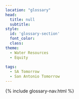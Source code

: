 ```yaml
---
location: "glossary"
head:
  title: null
  subtitle:
style:
  id: 'glossary-section'
  font_color:
  class:
theme:
  - Water Resources
  - Equity
  
tags:
  - SA Tomorrow
  - San Antonio Tomorrow  
---
```


{% include glossary-nav.html %}

